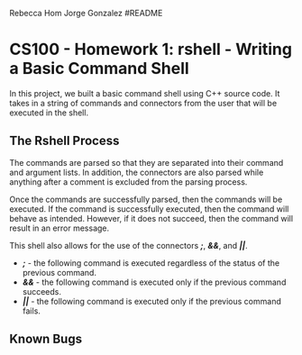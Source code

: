 Rebecca Hom
Jorge Gonzalez
#README
<h1>CS100 - Homework 1: rshell - Writing a Basic Command Shell</h1>
<p>In this project, we built a basic command shell using C++ source code. It takes in a string of commands and connectors from the user that will be executed in the shell.</p> 

<h2>The Rshell Process</h2>
<p>The commands are parsed so that they are separated into their command and argument lists. In addition, the connectors are also parsed while anything after a comment is excluded from the parsing process.</p>

<p>Once the commands are successfully parsed, then the commands will be executed. If the command is successfully executed, then the command will behave as intended. However, if it does not succeed, then the command will result in an error message.</p>

<p>This shell also allows for the use of the connectors <strong><em>;</em></strong>, <strong><em>&&</em></strong>, and <strong><em>||</em></strong>.</p> 
<ul>
    <li><strong><em>;</em></strong> - the following command is executed regardless of the status of the previous command.</li>
    <li><strong><em>&&</em></strong> - the following command is executed only if the previous command succeeds.</li>
    <li><strong><em>||</em></strong> - the following command is executed only if the previous command fails.</li>
</ul>

<h2>Known Bugs</h2>
<ul>

</ul>
